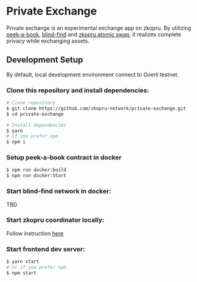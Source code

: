 # Private Exchange

Private exchange is an experimental exchange app on zkopru.
By utilizing [peek-a-book](https://ethresear.ch/t/peekabook-private-order-matching/6987), [blind-find](https://ethresear.ch/t/blind-find-private-social-network-search/6988) and [zkopru atomic swap](https://zkopru.network/), it realizes complete privacy while exchanging assets.

## Development Setup

By default, local development environment connect to Goerli testnet.

### Clone this repository and install dependencies:

```bash
# Clone repository
$ git clone https://github.com/zkopru-network/private-exchange.git
$ cd private-exchange

# Install dependencies
$ yarn
# if you prefer npm
$ npm i
```

### Setup peek-a-book contract in docker

```bash
$ npm run docker:build
$ npm run docker:Start
```

### Start blind-find network in docker:

TBD

### Start zkopru coordinator locally:

Follow instruction [here](https://docs.zkopru.network/getting-started/configure-coordinator)

### Start frontend dev server:

```bash
$ yarn start
# or if you prefer npm
$ npm start
```

